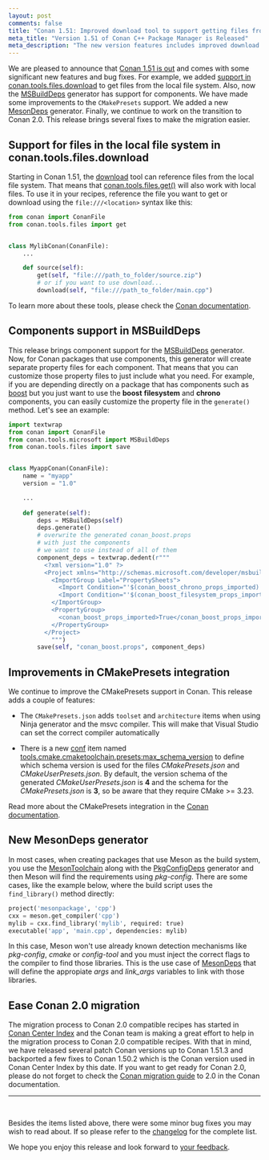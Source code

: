 ```yaml
---
layout: post
comments: false
title: "Conan 1.51: Improved download tool to support getting files from the local file system, support for components in MSBuildDeps, improved CMakePresets integration, new MesonDeps generator and lots of fixes to ease Conan 2.0 migration."
meta_title: "Version 1.51 of Conan C++ Package Manager is Released" 
meta_description: "The new version features includes improved download tool, support for components in MSBuildDeps, new MesonDeps generator, improved CMakePresets integration and much more..."
---
```


<script type="application/ld+json">
{ "@context": "https://schema.org", 
 "@type": "TechArticle",
 "headline": "Version 1.51 of Conan C++ Package Manager is Released",
 "alternativeHeadline": "Learn all about the new 1.51 Conan C/C++ package manager version",
 "image": "https://docs.conan.io/en/latest/_images/frogarian.png",
 "author": "Conan Team", 
 "genre": "C/C++", 
 "keywords": "c c++ package manager conan release", 
 "publisher": {
    "@type": "Organization",
    "name": "Conan.io",
    "logo": {
      "@type": "ImageObject",
      "url": "https://media.jfrog.com/wp-content/uploads/2017/07/20134853/conan-logo-text.svg"
    }
},
 "datePublished": "2022-08-21",
 "description": "Improved download tool to support getting files from the local file system, support for components in MSBuildDeps, new MesonDeps generator, improved CMakePresets integration and lots of fixes to ease Conan 2.0 migration.",
 }
</script>

We are pleased to announce that [Conan 1.51 is
out](https://github.com/conan-io/conan/releases/tag/1.51.0) and comes with some
significant new features and bug fixes. For example, we added [support in
conan.tools.files.download](https://docs.conan.io/en/latest/reference/conanfile/tools/files/downloads.html#conan-tools-files-download)
to get files from the local file system. Also, now the
[MSBuildDeps](https://docs.conan.io/en/latest/reference/conanfile/tools/microsoft.html#msbuilddeps)
generator has support for components. We have made some improvements to the `CMakePresets`
support. We added a new
[MesonDeps](https://docs.conan.io/en/latest/reference/conanfile/tools/meson/mesondeps.html)
generator. Finally, we continue to work on the transition to Conan 2.0. This release
brings several fixes to make the migration easier.


Support for files in the local file system in conan.tools.files.download
------------------------------------------------------------------------

Starting in Conan 1.51, the
[download](https://docs.conan.io/en/latest/reference/conanfile/tools/files/downloads.html#conan-tools-files-download)
tool can reference files from the local file system. That means that
[conan.tools.files.get()](https://docs.conan.io/en/latest/reference/conanfile/tools/files/downloads.html#conan-tools-files-get)
will also work with local files. To use it in your recipes, reference the file you want to
get or download using the ``file:///<location>`` syntax like this:

```python
from conan import ConanFile
from conan.tools.files import get


class MylibConan(ConanFile):
    ...

    def source(self):
        get(self, "file:///path_to_folder/source.zip")
        # or if you want to use download...
        download(self, "file:///path_to_folder/main.cpp")

```

To learn more about these tools, please check the [Conan
documentation](https://docs.conan.io/en/latest/reference/conanfile/tools/files/downloads.html).


Components support in MSBuildDeps
---------------------------------

This release brings component support for the
[MSBuildDeps](https://docs.conan.io/en/latest/reference/conanfile/tools/microsoft.html?highlight=msbuilddeps#msbuilddeps)
generator. Now, for Conan packages that use components, this generator will create
separate property files for each component. That means that you can customize those
property files to just include what you need. For example, if you are depending directly
on a package that has components such as [boost](https://conan.io/center/boost) but you
just want to use the **boost** **filesystem** and **chrono** components, you can easily
customize the property file in the ``generate()`` method. Let's see an example:


```python
import textwrap
from conan import ConanFile
from conan.tools.microsoft import MSBuildDeps
from conan.tools.files import save


class MyappConan(ConanFile):
    name = "myapp"
    version = "1.0"

    ...
    
    def generate(self):
        deps = MSBuildDeps(self)
        deps.generate()
        # overwrite the generated conan_boost.props
        # with just the components
        # we want to use instead of all of them
        component_deps = textwrap.dedent(r"""
          <?xml version="1.0" ?>
          <Project xmlns="http://schemas.microsoft.com/developer/msbuild/2003" ToolsVersion="4.0">
            <ImportGroup Label="PropertySheets">
              <Import Condition="'$(conan_boost_chrono_props_imported)' != 'True'" Project="conan_boost_chrono.props"/>
              <Import Condition="'$(conan_boost_filesystem_props_imported)' != 'True'" Project="conan_boost_filesystem.props"/>
            </ImportGroup>
            <PropertyGroup>
              <conan_boost_props_imported>True</conan_boost_props_imported>
            </PropertyGroup>
          </Project>
            """)
        save(self, "conan_boost.props", component_deps)

```

Improvements in CMakePresets integration
----------------------------------------

We continue to improve the CMakePresets support in Conan. This release adds a couple of features:

- The ``CMakePresets.json`` adds ``toolset`` and ``architecture`` items when using Ninja
  generator and the msvc compiler. This will make that Visual Studio can set the correct
  compiler automatically

- There is a new
  [conf](https://docs.conan.io/en/latest/reference/config_files/global_conf.html) item
  named
  [tools.cmake.cmaketoolchain.presets:max_schema_version](https://docs.conan.io/en/latest/reference/conanfile/tools/cmake/cmaketoolchain.html#cmaketoolchain)
  to define which schema version is used for the files *CMakePresets.json* and
  *CMakeUserPresets.json*. By default, the version schema of the generated
  *CMakeUserPresets.json* is **4** and the schema for the *CMakePresets.json* is **3**, so
  be aware that they require CMake >= 3.23.


Read more about the CMakePresets integration in the [Conan
documentation](https://docs.conan.io/en/latest/reference/conanfile/tools/cmake/cmaketoolchain.html).


New MesonDeps generator
-----------------------

In most cases, when creating packages that use Meson as the build system, you use the 
[MesonToolchain](https://docs.conan.io/en/latest/reference/conanfile/tools/meson/mesontoolchain.html)
along with the
[PkgConfigDeps](https://docs.conan.io/en/latest/reference/conanfile/tools/gnu/pkgconfigdeps.html)
generator and then Meson will find the requirements using *pkg-config*. There are some
cases, like the example below, where the build script uses the ``find_library()`` method
directly:


```python
project('mesonpackage', 'cpp')
cxx = meson.get_compiler('cpp')
mylib = cxx.find_library('mylib', required: true)
executable('app', 'main.cpp', dependencies: mylib)
```

In this case, Meson won't use already known detection mechanisms like *pkg-config*,
*cmake* or *config-tool* and you must inject the correct flags to the compiler to find
those libraries. This is the use case of
[MesonDeps](https://docs.conan.io/en/latest/reference/conanfile/tools/meson/mesondeps.html)
that will define the appropiate *args* and *link_args* variables to link with those
libraries. 


Ease Conan 2.0 migration
------------------------

The migration process to Conan 2.0 compatible recipes has started in [Conan Center
Index](https://github.com/conan-io/conan-center-index) and the Conan team is making a
great effort to help in the migration process to Conan 2.0 compatible recipes. With that
in mind, we have released several patch Conan versions up to Conan 1.51.3 and backported a
few fixes to Conan 1.50.2 which is the Conan version used in Conan Center Index by this
date. If you want to get ready for Conan 2.0, please do not forget to check the [Conan
migration guide](https://docs.conan.io/en/latest/conan_v2.html) to 2.0 in the Conan
documentation.

---

<br>

Besides the items listed above, there were some minor bug fixes you may wish to read
about. If so please refer to the
[changelog](https://docs.conan.io/en/latest/changelog.html#aug-2022) for the complete
list.

We hope you enjoy this release and look forward to [your
feedback](https://github.com/conan-io/conan/issues).
